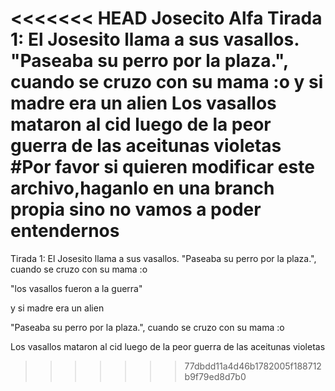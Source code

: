 <<<<<<< HEAD
Josecito Alfa
Tirada 1: El Josesito llama a sus vasallos.
"Paseaba su perro por la plaza.", cuando se cruzo
con su mama :o 
y si madre era un alien 
Los vasallos mataron al cid luego de la peor guerra de las aceitunas violetas 
#Por favor si quieren modificar este archivo,haganlo en una branch propia sino no vamos a poder entendernos
=======


Tirada 1: El Josesito llama a sus vasallos.
"Paseaba su perro por la plaza.", cuando se cruzo
con su mama :o 

"los vasallos fueron a la guerra" 

y si madre era un alien


"Paseaba su perro por la plaza.", cuando se cruzo
con su mama :o 


Los vasallos mataron al cid luego de la peor guerra de las aceitunas violetas 

>>>>>>> 77dbdd11a4d46b1782005f188712b9f79ed8d7b0
